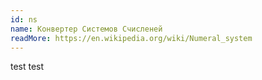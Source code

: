 ```yaml
---
id: ns
name: Конвертер Системов Счисленей
readMore: https://en.wikipedia.org/wiki/Numeral_system
---
```


test test
